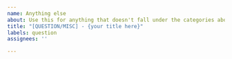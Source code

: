 ```yaml
---
name: Anything else
about: Use this for anything that doesn't fall under the categories above.
title: "[QUESTION/MISC] - {your title here}"
labels: question
assignees: ''

---
```



